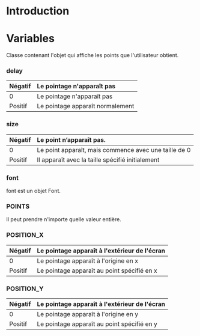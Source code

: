 # Introduction #

# Variables #
Classe contenant l'objet qui affiche les points que l'utilisateur obtient.

### delay ###
| Négatif | Le pointage n'apparaît pas |
|:--------|:---------------------------|
| 0       | Le pointage n'apparaît pas |
| Positif | Le pointage apparaît normalement |

### size ###
| Négatif | Le point n’apparaît pas. |
|:--------|:-------------------------|
| 0       | Le point apparaît, mais commence avec une taille de 0 |
| Positif | Il apparaît avec la taille spécifié initialement |

### font ###
font est un objet Font.

### POINTS ###
Il peut prendre n'importe quelle valeur entière.

### POSITION\_X ###
| Négatif | Le pointage apparaît à l'extérieur de l'écran |
|:--------|:----------------------------------------------|
| 0       | Le pointage apparaît à l'origine en x         |
| Positif | Le pointage apparaît au point spécifié en x   |

### POSITION\_Y ###
| Négatif | Le pointage apparaît à l'extérieur de l'écran |
|:--------|:----------------------------------------------|
| 0       | Le pointage apparaît à l'origine en y         |
| Positif |  Le pointage apparaît au point spécifié en y  |